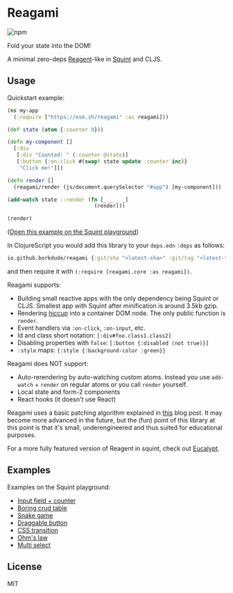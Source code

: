 # Reagami

![npm](https://img.shields.io/npm/v/reagami.svg)

Fold your state into the DOM!

A minimal zero-deps [Reagent](https://github.com/reagent-project/reagent)-like in [Squint](https://github.com/squint-cljs/squint) and CLJS.

## Usage

Quickstart example:

``` clojure
(ns my-app
  (:require ["https://esm.sh/reagami" :as reagami]))

(def state (atom {:counter 0}))

(defn my-component []
  [:div
   [:div "Counted: " (:counter @state)]
   [:button {:on-click #(swap! state update :counter inc)}
    "Click me!"]])

(defn render []
  (reagami/render (js/document.querySelector "#app") [my-component]))

(add-watch state ::render (fn [_ _ _ _]
                            (render)))

(render)
```

([Open this example on the Squint playground](https://squint-cljs.github.io/squint/?src=gzip%3AH4sIAAAAAAAAE3VQu27DMBDb%2FRWMssiD486aCuQTOhpGoUqX2m30iB4NgiD%2FXlhWjC7VDboTSB4pbiPMrZPeNwAXgS55DoSBTSn5KPqeojnEqQ8kP6WZGYSMqMPYtk3DNZ0Qk0wELpMzuAvlsk0U8PJ4AuyyQznjnSWbMIwNMAg9%2FzSoDdixsLQAA98kXotyO664j5ySs7gLZzt1ntU39jxepd9VA9nr5drYs1XtY6GCHQvc0I6N42YqkNUUVju8hurrI%2F%2BKvXYqG7LpcMkUbm90JpVcANtL71mL4W%2Bo9TOk1t1VJjVVR0I85U4WwztKlTT%2FHr4y2qJX%2B19OfcYnpgEAAA%3D%3D))

In ClojureScript you would add this library to your `deps.edn` `:deps` as follows:

``` clojure
io.github.borkdude/reagami {:git/sha "<latest-sha>" :git/tag "<latest-tag>"}
```

and then require it with `(:require [reagami.core :as reagami])`.

Reagami supports:

- Building small reactive apps with the only dependency being Squint or CLJS. Smallest app with Squint after minification is around 3.5kb gzip.
- Rendering [hiccup](https://github.com/weavejester/hiccup) into a container DOM node. The only public function is `render`.
- Event handlers via `:on-click`, `:on-input`, etc.
- Id and class short notation: `[:div#foo.class1.class2]`
- Disabling properties with `false`: `[:button {:disabled (not true)}]`
- `:style` maps: `{:style {:background-color :green}}`

Reagami does NOT support:

- Auto-rerendering by auto-watching custom atoms. Instead you use `add-watch` +
  `render` on regular atoms or you call `render` yourself.
- Local state and form-2 components
- React hooks (it doesn't use React)

Reagami uses a basic patching algorithm explained in [this](https://blog.michielborkent.nl/reagami.html) blog
post. It may become more advanced in the future, but the (fun) point of this
library at this point is that it's small, underengineered and thus suited for
educational purposes.

For a more fully featured version of Reagent in squint, check out [Eucalypt](https://github.com/chr15m/eucalypt).

## Examples

Examples on the Squint playground:

- [Input field + counter](https://squint-cljs.github.io/squint/?src=gzip%3AH4sIAAAAAAAAE41TO2%2FbMBDe%2FSs%2BMyhADn50Kzg0AYqsXTIKRsGIF4utRDLkyYZh%2BL8X1KOCPVUcRB6%2Fx93pJH1GZ5xfAVIn%2BuxdIlSiYY5Z73aUu21udonM0XTuZb%2Fdb79%2BE9AmY4odlFqtpKUPZDZMkIZDh6uuQ%2B%2BZEvbQuQlncOrpNmM9eofqsAIqbd1phbJ575mDx1UHv6lbV%2F%2FBk8xnE9eTch9teY1yPrC6FR7EWxPOzxCQ483LgFZFHPLckH%2B4GEijL64686WlId02JOhjIvK3UbiAYiLImDaZ053wcOl87BlXfTJtT5DT%2Bc5meUpVI%2BC%2BKpNzqDFx5eY7vkCzSUdijMJK3RbL%2F%2B3R3H3nazVXA%2FFjYHS0FrOidB%2BSTuSfIQfKYxVqqaPSEeL1RB4DYtGY%2B%2FTYTJHIin%2B9LP4%2FA6O4rcVBlTUNTgqBy%2FyFBPk772yo%2B448bz97Spc3aqnmIvdkYhRjPtIGDvfgOpFhem2pnCCsO4k5d5mJ19g4C7FI4J7%2BHuxlGxNF8lapZU4TeUtpnFU5jfxuCpa8UfXTL2Cs3ZwN1830KbQeYYX44VH9wrAORabER5Np%2FxfQFNEHhwMAAA%3D%3D)
- [Boring crud table](https://squint-cljs.github.io/squint/?src=gzip%3AH4sIAAAAAAAAE71WS28bNxC%2B61dMaBSggKwc9FJgAyQu2lx7aI5b1qDEkcR6l1yTs3IEwf%2B94GOftpz0UgkS9jHzceabb4bkxkMjtVkB8NLhY6cdQsWORK0vb2%2FRNxt%2FvHUoD7LRDErpId%2BI9Xq14gr3sLeuKbTRBJfSyAaBsRUsPiUqTdocPgO5Dp%2BzqzU7BE%2BSELgk28CllEY3svZweX6BkZHCcuOaz30YBqRSRXJ%2FB5UIGfkn2b7rF9gbqOKleInMaySoYvC8%2BJQ90koxpfWVYEAr4J4ccCeNsk3RdVqt16%2BsAMCl93ZXaJPhqyFXrURPXfwrtQKtntfh0yfnsLEnHPOTLxLsWhWj7lGVDusBD2hygpTs3kIaAh1DzCgiIPVAe421KrRpOyqO0qga3QqA%2FYnUOeNBQn4IdJSUl%2FVwknWHoA3Egjeyfb8C6IxCBw94fg9Pmo7ZaO9sA9b8dpTmgIAnNBSUVUXPBzzHwENZc0lzEuF1LkDMJJjme77ZAEJB0h2QoIjLTFlOyZxkrdVnqKLIBslwj4%2FAU5nGNxPnIHG5rTFRAlXirtAqeus98ANSoPVuKYDBcuwTkSRXlQnsUno61wiXcmtd4Ir93H4Db2utYFvL3QNb9EtJ5xaBEX6jRTeWidwfCSbkKhbaL4eC3HxPNEuk2Fs%2Fwabnf9MX4FnkZNv%2FEJaYdH565%2BxTL%2BfYz%2Bnxdche1GOGw5Ti48BK1us%2BRHLJuipJQbWoeY8opjbltiOyBj5%2B3GzJhF%2FROt1Id960XV0XTh%2BONCX5UirtA6oCbiwBn8kydOCyILXePaRWeHX0ROk%2FHdEMCV6zAuCL%2BZBVfhX25Qh6dXJMlA3G0no902vojoFw9lWekAH7ojSxq1xCJHMkMPKqgjDdnMuenhu%2BmKG5sLNA2F%2Fdhw%2B%2F%2F8KEENPZ65GK0POvbSxpxiy2pRfajK%2Bjcy%2BhkND%2F3ePjjvZKW2cNX23rifMbnSxWy2L9kOrf1jxPi98NI3ce%2BO77%2BueT08E1MfNJoWcCZb8qxcbMhFhU1%2FeVVfqUjUIqm8l%2F4cnpFvuK0xGlGoTdKzY8B%2FaHbJCJfDO5EMMI2lqVdzTeyDYlXt2DFPPs%2F76UD3hOBxQ2zsiCDYeCuaCqyRyVo0D40Mt3s2FQTaQtxIQUZy0VO9u01qChBTc391XZOgTeusBJjylgNUL6ASxihY6zDvg%2F%2FlbZXdegoc1jh%2B78FWvckXXAbmTbshQXV5bs3HjnUBJ%2BqTHcAVP6xPrsuEd6B2FbYSMEzN0D3ZvWYYtGzc9k8diSRkI%2BFt%2FmhyFuqOZMpJEShPgkaXfsj5llcukPM%2FcQvyJAhudpwXz9L76X4DewCwAA)
- [Snake game](https://squint-cljs.github.io/squint/?src=gzip%3AH4sIAAAAAAAAE41WW4%2BjNhR%2Bz684y6iS2YoJTLsvZGenlbqqql2pUi9PiFYOPiSeGJu1HRI6yn%2BvbJNAZpnVECngw%2BfP534g0kBDuVwAkFzjlz3XCEW0tbY1%2BXKJprk126VGuqENjyCnBoZFGceLBWFYg%2BH%2FIdylMaxWsNGcBQG5S493aRwgFQoBWYAgrbZBcA9Z2h4Di5IVgrHUolOFWtXAU24k3SEUxTvI0hKKH8PtB3crYQVccsupgABbK9Yv4HzljGsoMkgdsFEdlxvQfLO1E0itFIMiC%2BwjnRNPUFTwDh%2FA6j2ezjZL0FQy1SSBolwAFMSJEi6ttz%2BGZ%2BvysrVRHSaDaW4nMQfavrkYD0BqCcVTvsPeQBGAzhp%2FVtCm9JEw9lQOihJeA5HKDu%2Fji%2F5mNJgItFBskTIgHVZQkO%2BBSLsFUnNtbHBjDGkcpO7INB6Z5q95jmzCkcXO9pmt1OIDkHvwGjnjZlESD4OzvNKkUtKELc5mzzG8Xu%2BtoBcd4nnVj0ExT5DOIvoJIptFbLlNDlSIByBKA3kPR%2B%2B099C%2FQHnlsA%2F3cDynyId76MPziwcZFPUDEKMahJuzt75z6YXGjt6J4%2FI5g3MV%2B5p2oj01RlVg7CXJayoMzqgyUeTVe0J4R3iI0hjOUH5kUkhzTshRGPwGTRyuxWK1gr94gxqEUu2CPJqlQfubtKg7KqY1d5emAf4J%2B7WimkGlpNVKmAW5pYx97FDaz9xYlKjh0SwPXDJ1gGiHPVMHGS2GCsXg8VBWO%2ByB3CbuhpdQTCsb9i1zN9eYXs4RT8y4%2FiqY14GlBmGH%2FbdzLfpZa3X4u41Cd7j31VikkJXx%2BTHJ5kvzOckvzu5nNMmE55U0n7G21zSuQQ8siX9%2BDc0fro9f8yQTolfwMK7PeRN6sptHicbKQlEcoS%2BhUkL5KBS5Fz%2FlRyBv4eiRMeS9W%2FVhNTkrP3Bmh%2FGWb9Ep6hdTSM2FCPyncShsaINJSMcwFHxWXQ%2BB6QA4wU8%2BrUKiFDnjXTijyE23gadBEfI2TONB60GjK%2BmVp3Jje4HwlK%2BVZqghytojGCU4g7Wg1S6a9Wu%2BptVuo9VeMohuEOvodBqAq1Xox%2BeKqJWGoqV6aNNjnv%2FjbQVirAb3Pj5BMUbF74g2GlFGl%2BCuVtNZPUF7R0UaWVSOUOdhUB1q%2FyfouXrIYYtyfngWucVjiP271MU8S1PXt6RNho%2BeIZpRcM4Jol%2FdKb93qN9EZVyOH0laKTeJ%2FcB4NEumqn2D0t5%2B2aPu%2F0SBlVUaohvatlFQgDBl1TW40kgtfhToVhAx3kXxpdWgfQMJZxCNFHC93X0h3bYaW5RsmvwapYt1yLvh8245CJ3eUIzZGSyijCUHaqvt0NvyPMDPrfFf8L%2FS0Tl5OGx4%2Fh8hQm1YdAoAAA%3D%3D)
- [Draggable button](https://squint-cljs.github.io/squint/?src=gzip%3AH4sIAAAAAAAAE5VWy47bNhTdz1fcqhsKqOwJ0AIFVSBB2%2BzaLloUaCEYAS1ePTI0qZBXttWB%2Fz3gQxq%2FEkzthSzx3AfPPTwy0w52otcPAIxb%2FDT2FqHKOqLB8fUa3W7lurVF0Ypd%2Fy4DLhyku02ePzwwiQ1slaifis4oLAbj4Jkf4fvHR%2BCTv5xmlCNBCEyQ2QXImwgJF6H6Pb4FsiOefNqyhL%2BpVz1N0Iy6pt5oF7JoqJVx%2BBaqI0wb37XQEthPwH4X1K3F1gEr4AiMH6%2FayvMcfnjMHwDgBj8B49N9vO8mVW6Rilr1qKmwWBNUuKfQgkKCygJbtUg%2Fm1HLXre%2FBOCfHsdWBQnbIgHuKc83oYVnrrAJa%2BFq8%2B84mSFgzQA2n2l4v0dN0AktFdqZg50ZHRY7s8cirUBlmsZh7KfRS29zd0e%2FTbZK%2Ff8TOgkkxbA88hI%2F0wX23xk7LdhNArO%2BAZbmcYTpJQez6JC%2BSSN%2FnsfbCOXw9GXYEY5nbdx8%2BATTV9cvVZTP%2Bpz5GocztnSgb6Hrw8JXWYJFvwbUYYwMd6p3hBptJHUVMWE6v6UV%2BOjWh15Lc4BsicsglbppR5qDfmkotvLRrWujnVG4UqYFHpAe6EkrSy9B2CaFQRChaUKfs8AU7lDTIspn%2FoSTgypojMywOb1GpWdqiCMPs7kSUA4%2BaX4zEH4jn9xXzk8LsixBYtNrhMmMFgK7Mw9sMiMIZVHICTqxR%2BjPaiQqgd05AEmcyxCFlF%2BenpDy%2F4zuJuc4LBmBOkFJMu5SM68tNg7ZvKUzjb7oZhGOtKJtxVZhsR2JjIbKb7fist%2F7WhXv3gAbbOHIwrtwqiIfFY%2F45DyOJuXP239FryUe4cfLIfLBuN5bLmRi64waCbMrRPQuX%2BaO0UI2HLMcyquYYG8x5MZrY8hVwFbUT631SoWsNspYHsPK7BTFlP1hCDq0CINC4TALm2WHDjWw2Q0SDzH3BRGvoOI1ZNzQkSrep%2BGaiAvwckZ4GH46%2B3f8YgZmv1rRwg6zTb5ZVGKNoaI2u8Fo%2F%2B6IGrmWzgwPaO8Xxgb7kaYevYWsPo1op79QYU3GQvatGIY0ISYNmUtwbVEQvo%2FuA5ns98s0WbD4opeQvaSAy%2FCtkdNqsDiglud6t6ilN8fgjelvxzo99H1DdbnX%2BJdESFkcBNVderFwHkMWr4fw3fiU%2FnksmH5%2FBvGeevYRCQAA)
- [CSS transition](https://squint-cljs.github.io/squint/?src=gzip%3AH4sIAAAAAAAAE4VTuW7cMBDt9RVjuqGASLsu3LBKEyB9SkEIuORoRYeXydGuFwv%2Fe6DDeySCLRbikG8e31zcZ3DS%2BAKAi4Svg0kIDeuJYhabDWZX536TUO6lMwyEzLAYbVkWBdfYQSZJCFxScHAWfThggk7ajO8fEA%2B78Fap4GLw6AmatgBohDYHOItMJ4twFkejqQf2tN3GN1bAv5%2Fo0ex7%2BgSwk%2BrPPoXB60oFGxJw0wFfBH2fVJbAEmoGbGcHZOUKCSXpsyETPLD%2FCLf1cwaUGb%2FBhOtCctfDNU1X2KqYrKRF%2FlQ%2Fl%2BxilKu6tMnRyhOwzuJq9NKava8MocvAFHrCtAZ7GTKZ7lSp4GksxSfQOWZ27A2txqaGlEdADGaieL9iRPCVC0PGiRweeT7K%2BLB0yhD1%2BFty4QOVK44W5QG%2FdJyeZD8n2yFrL%2F2WQqDVhhsdGhETAo%2BpynQpRjvd3PVp%2B8E30Y0jMjbVS97ooAaHnurXAdPpF1pUNGbiUcZ4qR7XgcI9XCWUhD8suin12hxuas0z0gNURgO7pYF7il3QpzomjOh1WV4HLKHXmOZA%2BTKim%2BVwVA%2FNfUrm8ZVaV0dJql8yLMTscltt3nlofsO02pF7BMwvL%2Fu%2FoRmemkUEAAA%3D)
- [Ohm's law](https://squint-cljs.github.io/squint/?src=gzip%3AH4sIAAAAAAAAE41U24rbMBB9z1dMVcrKBSdOtvuih15Y6FOh0MK%2BGFOm9iRWK8teSU42hPx7sXwv2c3KINvjOWfOXCxu6LGWhuAmZrlzlRWrFdliafOVIdxhIRkItNC9JMFiwTPaarBKZmQgdjmF6MoCUlRpuNVQocEC9qhqgkJqKPAJrKMKpN6jkhk6sskCIBZSV7WDk3DHioAZ1DtiCxiXaEn8PrN7WqnnNnxqQs1sPmyz%2FWc9KoKTOMjM5cDuonfsPHModdhK41sNMSXTj9PFFTmINR3CViiv0FgKs7L%2Breg50AUa3JHrdgLm0OzIsQCYZ2VB8KwAAG4PWL2BvgkvBfXJZOjwBTrvF36Exu1aAhytLdOu3UMRgquwTHrcZBquYrrRCpp1HkfQm8u8sBCfxF86Woj3pXK4I0hrY0g7MGSldahTSvwYN4mdmwJwuQWupfoEHaQV0SXVuIHoyfj7C3zBBUDvxVc96wwQdMqh0Rx6CPe%2FzmkItd6MLNHyDsSIh82HczDk7ikUHsKqgcU%2BJT%2BOr6jEGT4PCtphiEUm920XYpHfAvueFzcWvuEB7lGltUJXGpb0HoMzsIc2jAAGfOnKr%2FKJsiH5TQDsof%2Bl4%2B7EGJMf%2Bzfk398juI0gWq6HaiSXgt%2B33%2BbB%2B4Sb4F9eFbxHDIWHW4iW0XqQdTH4j6Gg8%2FjTjgXAXqVggpk8RrCOIpjKSMYBMKT9%2Bes7353Oq87I%2F9hVVqZ1QdotH2syx5%2BkKHWlAfYWq4q1sxvPhqjlxiwLD%2BjSfCJUWIeO2gPkF%2FjryhnSKGqUtCPfPf8D1kkK%2FGsGAAA%3D)
- [Multi select](https://squint-cljs.github.io/squint/?src=gzip%3AH4sIAAAAAAAAE31TTa%2FTMBC891cs%2By6ORFIQQkK%2BgIA7B45RhEy8SVwldmpvWkrV%2F44cO6%2BiD5FI%2BVhPZiaza2EDTMrYHYCQno6L8QQ1DsxzkPs9hakKw96T6tVkEKQKkF%2BaHQDU7egOi6cqsDe2X9cD%2B6YodjuhqYPAigmEYjfBVQYaqWXS8HTFVjEC%2FjRe4%2B224S0MyuqRynZQtieoKcqIkRhqN7NxNoCY1HwCeVLjQiCqCghKVr4nhnIT%2BJawRbG6BBHOan6VzagQXAt3L27DPntIFaiTBP%2FiyFLLXL5m6XS984jWWVbGho8g7tVPq2iR0MUt2omEz1qLgTrRa3OKEfFlJLjKzlkuOzWZ8QIYlA1lIG86BDkrrWPW%2BNbThLeVspad89P6r4kIv2cDEjBFYDoQgY7%2F8FasgJgS%2B%2F3BGQv4GvA%2FQBTWWSowp1tnIFzltIxs5pGA%2FUIZvR0ymN8E7x6rzm7N%2Fqv1Lz7OuUzK98aW7GbAN9X7GMEDdPtiMrY8G80D4Id7UrANEqB2PQJ%2BdT02DytpNr8ofrGyzivg53hrmubeR09Wk0%2B9FHmL7HNRHMJeu3aZyHJ1XMhfUnecB3xS84wF1ItJm0ZpXZ4Vt0OeVikTSaTtLNQ%2FYD2bKBLraWzz8x8d%2Bf9YzgMAAA%3D%3D)

## License

MIT
